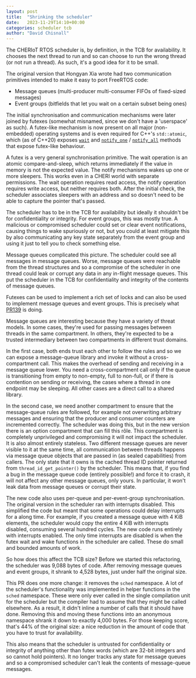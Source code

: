 ```yaml
---
layout: post
title:  "Shrinking the scheduler"
date:   2023-11-29T14:10+00:00
categories: scheduler tcb
author: "David Chisnall"
---
```


The CHERIoT RTOS scheduler is, by definition, in the TCB for availability.
It chooses the next thread to run and so can choose to run the wrong thread (or not run a thread).
As such, it's a good idea for it to be small.

The original version that Hongyan Xia wrote had two communication primitives intended to make it easy to port FreeRTOS code:

 - Message queues (multi-producer multi-consumer FIFOs of fixed-sized messages)
 - Event groups (bitfields that let you wait on a certain subset being ones)


The initial synchronisation and communication mechanisms were later joined by futexes (somewhat misnamed, since we don't have a 'userspace' as such).
A futex-like mechanism is now present on all major (non-embedded) operating systems and is even required for C++'s `std::atomic`, which (as of C++20) exposes [`wait`](https://en.cppreference.com/w/cpp/atomic/atomic/wait) and [`notify_one`](https://en.cppreference.com/w/cpp/atomic/atomic/notify_one) / [`notify_all`](https://en.cppreference.com/w/cpp/atomic/atomic/notify_all) methods that expose futex-like behaviour.

A futex is a very general synchronisation primitive.
The wait operation is an atomic compare-and-sleep, which returns immediately if the value in memory is not the expected value.
The notify mechanisms wakes up one or more sleepers.
This works even in a CHERI world with separate permissions.
The wait operation requires read access, the notify operation requires write access, but neither requires both.
After the initial check, the scheduler associates sleepers with an address and so doesn't need to be able to capture the pointer that's passed.

The scheduler has to be in the TCB for availability but ideally it shouldn't be for confidentiality or integrity.
For event groups, this was mostly true.
A malicious or compromised scheduler could set or clear event notifications, causing things to wake spuriously or not, but you could at least mitigate this by also communicating any key state separately from the event group and using it just to tell you to check something else.


Message queues complicated this picture.
The scheduler could see all messages in message queues.
Worse, message queues were reachable from the thread structures and so a compromise of the scheduler in one thread could leak or corrupt any data in any in-flight message queues.
This put the scheduler in the TCB for confidentiality and integrity of the contents of message queues.

Futexes can be used to implement a rich set of locks and can also be used to implement message queues and event groups.
This is precisely what [PR139](https://github.com/microsoft/cheriot-rtos/pull/139) is doing.

Message queues are interesting because they have a variety of threat models.
In some cases, they're used for passing messages between threads in the same compartment.
In others, they're expected to be a trusted intermediary between two compartments in different trust domains.

In the first case, both ends trust each other to follow the rules and so we can expose a message-queue library and invoke it without a cross-compartment call.
This makes the overhead of sending and receiving in a message queue lower.
You need a cross-compartment call only if the queue is transitioning from empty to non-empty, full to non-full, or if there is contention on sending or receiving, the cases where a thread in one endpoint may be sleeping.
All other cases are a direct call to a shared library.

In the second case, we need another compartment to ensure that the message-queue rules are followed, for example not overwriting arbitrary messages and ensuring that the producer and consumer counters are incremented correctly.
The scheduler was doing this, but in the new version there is an option compartment that can fill this rôle.
This compartment is completely unprivileged and compromising it will not impact the scheduler.
It is also almost entirely stateless.
Two different message queues are never visible to it at the same time, all communication between threads happens via message queue objects that are passed in (as sealed capabilities) from callers.
The only state that it owns is the cached thread ID pointer returned from `thread_id_get_pointer()` by the scheduler.
This means that, if you find a bug in the message queue code (entirely possible!) and force it to crash, it will not affect any other message queues, only yours.
In particular, it won't leak data from message queues or corrupt their state.

The new code also uses per-queue and per-event-group synchronisation.
The original version in the scheduler ran with interrupts disabled.
This simplified the code but meant that some operations could delay interrupts for a along time.
For example, if you created a message queue with 4 KiB elements, the scheduler would copy the entire 4 KiB with interrupts disabled, consuming several hundred cycles.
The new code runs entirely with interrupts enabled.
The only time interrupts are disabled is when the futex wait and wake functions in the scheduler are called.
These do small and bounded amounts of work.

So how does this affect the TCB size?
Before we started this refactoring, the scheduler was 9,088 bytes of code.
After removing message queues and event groups, it shrank to 4,528 bytes, just under half the original size.

This PR does one more change: it removes the `sched` namespace.
A lot of the scheduler's functionality was implemented in helper functions in the `sched` namespace.
These were only ever called in the single compilation unit for the scheduler but the compiler had to assume that they might be called elsewhere.
As a result, it didn't inline a number of calls that it should have done.
Removing this and moving these functions into an anonymous namespace shrank it down to exactly 4,000 bytes.
For those keeping score, that's 44% of the original size: a nice reduction in the amount of code that you have to trust for availability.

This also means that the scheduler is untrusted for confidentiality or integrity of anything other than futex words (which are 32-bit integers and so cannot hold pointers).
It no longer tracks any state for message queues and so a compromised scheduler can't leak the contents of message-queue messages.

